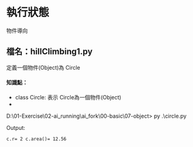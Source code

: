 # 執行狀態
物件導向


## 檔名：hillClimbing1.py
定義一個物件(Object)為 Circle


#### 知識點：
* class Circle:  表示 Circle為一個物件(Object)
* 


D:\01-Exercise\02-ai_running\ai_fork\00-basic\07-object> py .\circle.py

Output:
```
c.r= 2 c.area()= 12.56
```